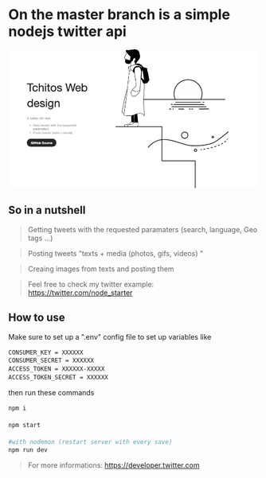 # On the master branch is a simple nodejs twitter api 

![](public/home.png)


## So in a nutshell

> Getting tweets with the requested paramaters (search, language, Geo tags ...) 

> Posting tweets "texts + media (photos, gifs, videos) "

> Creaing images from texts and posting them

> Feel free to check my twitter example:  https://twitter.com/node_starter


## How to use
  
  Make sure to set up a ".env" config file to set up variables like 
  
    
```bash
CONSUMER_KEY = XXXXXX
CONSUMER_SECRET = XXXXXX
ACCESS_TOKEN = XXXXXX-XXXXX
ACCESS_TOKEN_SECRET = XXXXXX
```
  then run these commands 
  
```bash
npm i

npm start

#with nodemon (restart server with every save)
npm run dev

```


> For more informations: https://developer.twitter.com
